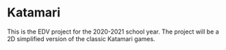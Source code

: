 # Katamari
This is the EDV project for the 2020-2021 school year. The project will be a 2D simplified version of the classic Katamari games.
